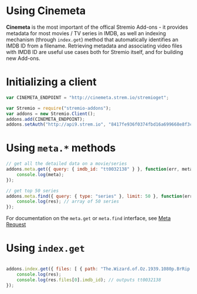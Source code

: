 
# Using Cinemeta
**Cinemeta** is the most important of the offical Stremio Add-ons - it provides metadata for most movies / TV series in IMDB, as well an indexing mechanism (through ``index.get``) method that automatically identifies an IMDB ID from a filename. 
Retrieving metadata and associating video files with IMDB ID are useful use cases both for Stremio itself, and for building new Add-ons. 

# Initializing a client
```javascript
var CINEMETA_ENDPOINT = "http://cinemeta.strem.io/stremioget";

var Stremio = require("stremio-addons");
var addons = new Stremio.Client();
addons.add(CINEMETA_ENDPOINT);
addons.setAuth("http://api9.strem.io", "8417fe936f0374fbd16a699668e8f3c4aa405d9f"); // default stremio server, testing secret
```

# Using ``meta.*`` methods
```javascript
// get all the detailed data on a movie/series
addons.meta.get({ query: { imdb_id: "tt0032138" } }, function(err, meta) {
	console.log(meta);
});

// get top 50 series
addons.meta.find({ query: { type: "series" }, limit: 50 }, function(err, res) { 
	console.log(res); // array of 50 series
});
```

For documentation on the ``meta.get`` or ``meta.find`` interface, see [Meta Request](https://github.com/Ivshti/stremio-addons/blob/master/documentation/protocol.md#meta-request)

# Using ``index.get``
```javascript

addons.index.get({ files: [ { path: "The.Wizard.of.Oz.1939.1080p.BrRip.x264.BOKUTOX.YIFY.mp4" } ] }, function(err, res) { 
	console.log(res);
	console.log(res.files[0].imdb_id); // outputs tt0032138
});
```
